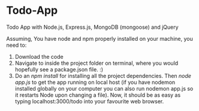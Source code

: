 # Todo-App
Todo App with Node.js, Express.js, MongoDB (mongoose) and jQuery

Assuming, You have node and npm properly installed on your machine, you need to:

1. Download the code
2. Navigate to inside the project folder on terminal, where you would hopefully see a package.json file. :)
3. Do an *npm install* for installing all the project dependencies.
Then *node app.js* to get the app running on local host 
(if you have nodemon installed globally on your computer you can also run nodemon app.js so it restarts Node upon changing a file).
Now, it should be as easy as typing localhost:3000/todo into your favourite web browser.
